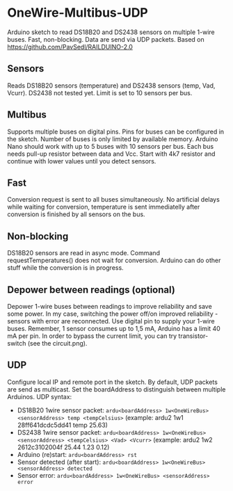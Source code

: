 # OneWire-Multibus-UDP
Arduino sketch to read DS18B20 and DS2438 sensors on multiple 1-wire buses. Fast, non-blocking. Data are send via UDP packets. Based on https://github.com/PavSedl/RAILDUINO-2.0 

## Sensors
Reads DS18B20 sensors (temperature) and DS2438 sensors (temp, Vad, Vcurr). DS2438 not tested yet. Limit is set to 10 sensors per bus.

## Multibus
Supports multiple buses on digital pins. Pins for buses can be configured in the sketch. Number of buses is only limited by available memory. Arduino Nano should work with up to 5 buses with 10 sensors per bus.
Each bus needs pull-up resistor between data and Vcc. Start with 4k7 resistor and continue with lower values until you detect sensors.

## Fast
Conversion request is sent to all buses simultaneously. No artificial delays while waiting for conversion, temperature is sent immediatelly after conversion is finished by all sensors on the bus.

## Non-blocking
DS18B20 sensors are read in async mode. Command requestTemperatures() does not wait for conversion. Arduino can do other stuff while the conversion is in progress.

## Depower between readings (optional)
Depower 1-wire buses between readings to improve reliability and save some power. In my case, switching the power off/on improved reliability - sensors with error are reconnected.
Use digital pin to supply your 1-wire buses. Remember, 1 sensor consumes up to 1,5 mA, Arduino has a limit 40 mA per pin. In order to bypass the current limit, you can try transistor-switch (see the circuit.png).



## UDP
Configure  local IP and remote port in the sketch. By default, UDP packets are send as multicast. Set the boardAddress to distinguish between multiple Arduinos.
UDP syntax:
* DS18B20 1wire sensor packet: `ardu<boardAddress> 1w<OneWireBus> <sensorAddress> temp <tempCelsius>` (example: ardu2 1w1 28ff641dcdc5dd41 temp 25.63)
* DS2438 1wire sensor packet: `ardu<boardAddress> 1w<OneWireBus> <sensorAddress> <tempCelsius> <Vad> <Vcurr>` (example: ardu2 1w2 2612c3102004f 25.44 1.23 0.12)
* Arduino (re)start: `ardu<boardAddress> rst`
* Sensor detected (after start): `ardu<boardAddress> 1w<OneWireBus> <sensorAddress> detected`
* Sensor error: `ardu<boardAddress> 1w<OneWireBus> <sensorAddress> error`
